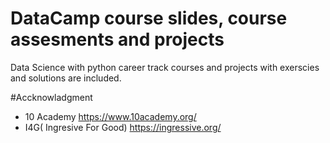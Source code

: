 # DataCamp course slides, course assesments and projects

Data Science with python career track courses and projects with exerscies and solutions are included.

#Accknowladgment 
- 10 Academy https://www.10academy.org/ 
- I4G( Ingresive For Good) https://ingressive.org/

